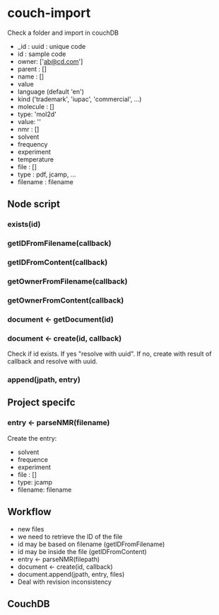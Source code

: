 # couch-import
Check a folder and import in couchDB


* _id : uuid : unique code
* id : sample code
* owner: ['ab@cd.com']
* parent : []
* name : []
 * value
 * language (default 'en')
 * kind ('trademark', 'iupac', 'commercial', ...)
* molecule : []
 * type: 'mol2d'
 * value: ''
* nmr : []
 * solvent
 * frequency
 * experiment
 * temperature
 * file : []
  * type : pdf, jcamp, ...
  * filename : filename




## Node script
### exists(id)
### getIDFromFilename(callback)
### getIDFromContent(callback)
### getOwnerFromFilename(callback)
### getOwnerFromContent(callback)
### document <- getDocument(id)
### document <- create(id, callback)
Check if id exists. If yes "resolve with uuid". If no, create with result of callback and resolve with uuid.
### append(jpath, entry)

## Project specifc
### entry <- parseNMR(filename)
Create the entry:
* solvent
* frequence
* experiment
* file : []
 * type: jcamp
 * filename: filename


## Workflow
* new files
* we need to retrieve the ID of the file
 * id may be based on filename (getIDFromFilename)
 * id may be inside the file (getIDFromContent)
* entry <- parseNMR(filepath)
* document <- create(id, callback)
* document.append(jpath, entry, files)
 * Deal with revision inconsistency




## CouchDB
